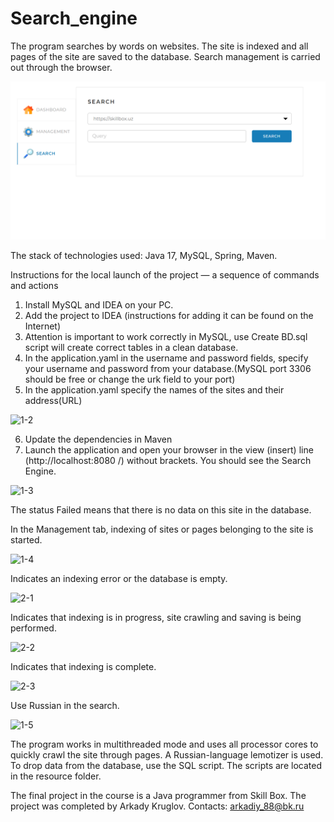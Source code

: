 # Search_engine


 
The program searches by words on websites.
The site is indexed and all pages of the site are saved to the database.
Search management is carried out through the browser.

![1-1](https://github.com/Aseke-pro/Search_engine/blob/main/src/main/resources/img/1%2B1.png)


The stack of technologies used: Java 17, MySQL, Spring, Maven.

Instructions for the local launch of the project — a sequence of commands and actions
1. Install MySQL and IDEA on your PC.
2. Add the project to IDEA (instructions for adding it can be found on the Internet)
3. Attention is important to work correctly in MySQL, use Create BD.sql script will create correct tables in a clean database.
4. In the application.yaml in the username and password fields, specify your username and password from your database.(MySQL port 3306 should be free or change the urk field to your port)
5. In the application.yaml specify the names of the sites and their address(URL)

![1-2](https://github.com/user-attachments/assets/2b8e6346-1545-4a53-b313-4e3404e994d5)


6. Update the dependencies in Maven
7. Launch the application and open your browser in the view (insert) line (http://localhost:8080 /) without brackets.
   You should see the Search Engine.

![1-3](https://github.com/user-attachments/assets/84d3e8f0-343f-430a-97c9-f2704074350a)

The status Failed means that there is no data on this site in the database.

In the Management tab, indexing of sites or pages belonging to the site is started.

![1-4](https://github.com/user-attachments/assets/4917cfa2-2aba-42ed-be56-b6cefd60be27)



Indicates an indexing error or the database is empty.

![2-1](https://github.com/user-attachments/assets/84ecfe68-d525-4926-860f-983b4517ab43)



Indicates that indexing is in progress, site crawling and saving is being performed.

![2-2](https://github.com/user-attachments/assets/91f7e557-82fe-4e79-8384-33c70e9d7630)


Indicates that indexing is complete.

![2-3](https://github.com/user-attachments/assets/d3c4bece-4ce5-4b32-8cb6-3e0a44f08974)



Use Russian in the search.

![1-5](https://github.com/user-attachments/assets/26ab1e4f-f8fb-48d8-9afb-9957913a0d8e)


The program works in multithreaded mode and uses all processor cores to quickly crawl the site through pages. A Russian-language lemotizer is used. To drop data from the database, use the SQL script. The scripts are located in the resource folder.

The final project in the course is a Java programmer from Skill Box.
The project was completed by Arkady Kruglov.
Contacts: arkadiy_88@bk.ru
